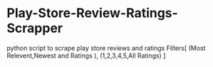 # Play-Store-Review-Ratings-Scrapper
python script to scrape play store reviews and ratings Filters[ (Most Relevent,Newest and Ratings ), (1,2,3,4,5,All Ratings) ]
